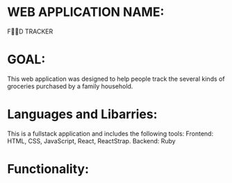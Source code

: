 # WEB APPLICATION NAME:

F🍎🍏D TRACKER

# GOAL:

This web application was designed to help people track the several kinds of groceries purchased by a family household.

# Languages and Libarries:

This is a fullstack application and includes the following tools:
Frontend: HTML, CSS, JavaScript, React, ReactStrap.
Backend: Ruby

# Functionality:
